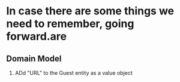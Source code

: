 ﻿# In case there are some things we need to remember, going forward.are

## Domain Model

1. ADd "URL" to the Guest entity as a value object